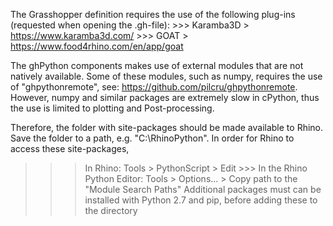 The Grasshopper definition requires the use of the following plug-ins (requested when opening the .gh-file):
      >>> Karamba3D     > https://www.karamba3d.com/
      >>> GOAT          > https://www.food4rhino.com/en/app/goat

The ghPython components makes use of external modules that are not natively available. Some of these modules, such as numpy, requires the use of 
"ghpythonremote", see: https://github.com/pilcru/ghpythonremote. However, numpy and similar packages are extremely slow in cPython, thus the use is limited to plotting and Post-processing. 

Therefore, the folder with site-packages should be 
made available to Rhino. Save the folder to a path, e.g. "C:\RhinoPython". 
In order for Rhino to access these site-packages,
>>> In Rhino: 
      Tools > PythonScript > Edit 
      >>> In the Rhino Python Editor:
            Tools > Options... > Copy path to the "Module Search Paths"
      Additional packages must can be installed with Python 2.7 and pip, before adding these to the directory
